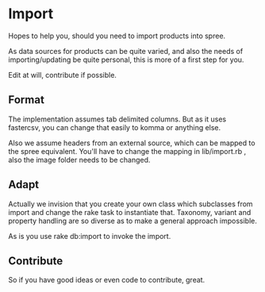  Import
=========

Hopes to help you, should you need to import products into spree.

As data sources for products can be quite varied, and also the needs of importing/updating be quite personal, this is more of a first step for you.

Edit at will, contribute if possible.

Format
-------

The implementation assumes tab delimited columns. But as it uses fastercsv, you can change that easily to komma or anything else.

Also we assume headers from an external source, which can be mapped to the spree equivalent. You'll have to change the mapping in lib/import.rb , also the image folder needs to be changed.

Adapt
-----

Actually we invision that you create your own class which subclasses from import and change the rake task to instantiate that. Taxonomy, variant and property handling are so diverse as to make a general approach impossible.

As is you use rake db:import to invoke the import.

Contribute
----------

So if you have good ideas or even code to contribute, great.